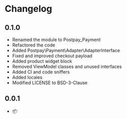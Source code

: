 # Changelog

## 0.1.0

* Renamed the module to Postpay_Payment
* Refactored the code
* Added Postpay\Payment\Adapter\AdapterInterface
* Fixed and improved checkout payload
* Added product widget block
* Removed ViewModel classes and unused interfaces
* Added CI and code sniffers
* Added locales
* Modified LICENSE to BSD-3-Clause

## 0.0.1

* 📦
